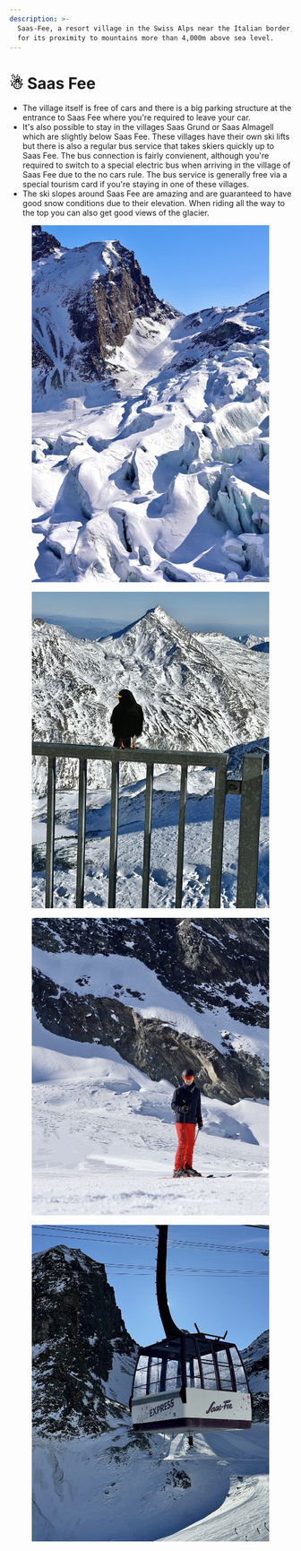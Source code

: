 ```yaml
---
description: >-
  Saas-Fee, a resort village in the Swiss Alps near the Italian border, is known
  for its proximity to mountains more than 4,000m above sea level.
---
```


# ☃ Saas Fee

* The village itself is free of cars and there is a big parking structure at the entrance to Saas Fee where you're required to leave your car.
* It's also possible to stay in the villages Saas Grund or Saas Almagell which are slightly below Saas Fee. These villages have their own ski lifts but there is also a regular bus service that takes skiers quickly up to Saas Fee. The bus connection is fairly convienent, although you're required to switch to a special electric bus when arriving in the village of Saas Fee due to the no cars rule. The bus service is generally free via a special tourism card if you're staying in one of these villages.
* The ski slopes around Saas Fee are amazing and are guaranteed to have good snow conditions due to their elevation. When riding all the way to the top you can also get good views of the glacier.

<div>

<figure><img src="../../.gitbook/assets/IMG_5947.JPG" alt=""><figcaption></figcaption></figure>

 

<figure><img src="../../.gitbook/assets/IMG_7191.jpg" alt=""><figcaption></figcaption></figure>

 

<figure><img src="../../.gitbook/assets/IMG_6002.JPG" alt=""><figcaption></figcaption></figure>

 

<figure><img src="../../.gitbook/assets/IMG_6876.jpg" alt=""><figcaption></figcaption></figure>

</div>
